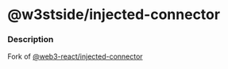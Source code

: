 # @w3stside/injected-connector

### Description
Fork of [@web3-react/injected-connector](https://github.com/NoahZinsmeister/web3-react/tree/v6/packages/injected-connector)


